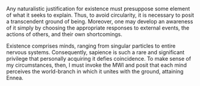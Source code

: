 Any naturalistic justification for existence must presuppose some element of what it seeks to explain. Thus, to avoid circularity, it is necessary to posit a transcendent ground of being. Moreover, one may develop an awareness of it simply by choosing the appropriate responses to external events, the actions of others, and their own shortcomings.

Existence comprises minds, ranging from singular particles to entire nervous systems. Consequently, sapience is such a rare and significant privilege that personally acquiring it defies coincidence. To make sense of my circumstances, then, I must invoke the MWI and posit that each mind perceives the world-branch in which it unites with the ground, attaining Ennea.
